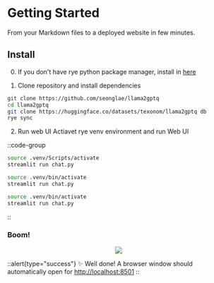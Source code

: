 # Getting Started

From your Markdown files to a deployed website in few minutes.

## Install
0. If you don't have rye python package manager, install in [here](https://rye-up.com/)


1. Clone repository and install dependencies
```zsh
git clone https://github.com/seonglae/llama2gptq
cd llama2gptq
git clone https://huggingface.co/datasets/texonom/llama2gptq db
rye sync
```

2. Run web UI
Actiavet rye venv environment and run Web UI

::code-group

```zsh [Windows]
source .venv/Scripts/activate
streamlit run chat.py
```

```zsh [Mac]
source .venv/bin/activate
streamlit run chat.py
```

```zsh [Linux]
source .venv/bin/activate
streamlit run chat.py
```
::

### Boom!

  <p align="center">
  <img src="https://github.com/seonglae/llama2gptq/raw/main/img/chat.png" style="max-width: 45em">
  </p>

::alert{type="success"}
✨ Well done! A browser window should automatically open for <http://localhost:8501>
::
